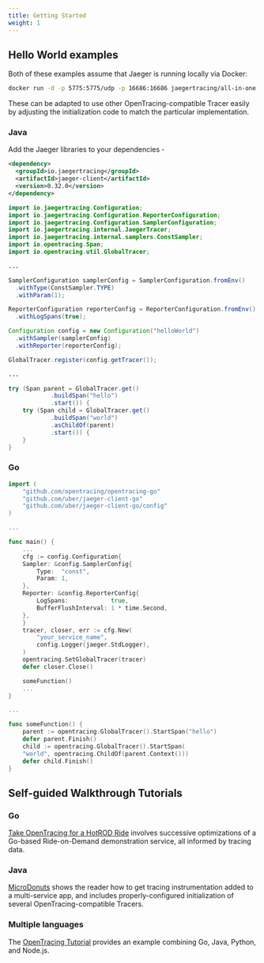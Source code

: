 ```yaml
---
title: Getting Started
weight: 1
---
```


## Hello World examples

Both of these examples assume that Jaeger is running locally via Docker:

```sh
docker run -d -p 5775:5775/udp -p 16686:16686 jaegertracing/all-in-one:latest
```

These can be adapted to use other OpenTracing-compatible Tracer easily by adjusting the initialization code to match the particular implementation.

### Java

Add the Jaeger libraries to your dependencies -

```xml
<dependency>
  <groupId>io.jaegertracing</groupId>
  <artifactId>jaeger-client</artifactId>
  <version>0.32.0</version>
</dependency>
```

```java
import io.jaegertracing.Configuration;
import io.jaegertracing.Configuration.ReporterConfiguration;
import io.jaegertracing.Configuration.SamplerConfiguration;
import io.jaegertracing.internal.JaegerTracer;
import io.jaegertracing.internal.samplers.ConstSampler;
import io.opentracing.Span;
import io.opentracing.util.GlobalTracer;

...

SamplerConfiguration samplerConfig = SamplerConfiguration.fromEnv()
  .withType(ConstSampler.TYPE)
  .withParam(1);

ReporterConfiguration reporterConfig = ReporterConfiguration.fromEnv()
  .withLogSpans(true);

Configuration config = new Configuration("helloWorld")
  .withSampler(samplerConfig)
  .withReporter(reporterConfig);

GlobalTracer.register(config.getTracer());

...

try (Span parent = GlobalTracer.get()
            .buildSpan("hello")
            .start()) {
    try (Span child = GlobalTracer.get()
            .buildSpan("world")
            .asChildOf(parent)
            .start()) {
    }
}
```

### Go

```go
import (
    "github.com/opentracing/opentracing-go"
    "github.com/uber/jaeger-client-go"
    "github.com/uber/jaeger-client-go/config"
)

...

func main() {
    ...
    cfg := config.Configuration{
	Sampler: &config.SamplerConfig{
	    Type:  "const",
	    Param: 1,
	},
	Reporter: &config.ReporterConfig{
	    LogSpans:            true,
	    BufferFlushInterval: 1 * time.Second,
	},
    }
    tracer, closer, err := cfg.New(
        "your_service_name",
        config.Logger(jaeger.StdLogger),
    )
    opentracing.SetGlobalTracer(tracer)
    defer closer.Close()

    someFunction()
    ...
}

...

func someFunction() {
    parent := opentracing.GlobalTracer().StartSpan("hello")
    defer parent.Finish()
    child := opentracing.GlobalTracer().StartSpan(
	"world", opentracing.ChildOf(parent.Context()))
    defer child.Finish()
}
```

## Self-guided Walkthrough Tutorials

### Go

[Take OpenTracing for a HotROD Ride](https://medium.com/opentracing/take-opentracing-for-a-hotrod-ride-f6e3141f7941) involves successive optimizations of a Go-based Ride-on-Demand demonstration service, all informed by tracing data.

### Java

[MicroDonuts](https://github.com/opentracing-contrib/java-opentracing-walkthrough) shows the reader how to get tracing instrumentation added to a multi-service app, and includes properly-configured initialization of several OpenTracing-compatible Tracers.

### Multiple languages

The [OpenTracing Tutorial](https://github.com/yurishkuro/opentracing-tutorial) provides an example combining Go, Java, Python, and Node.js.


